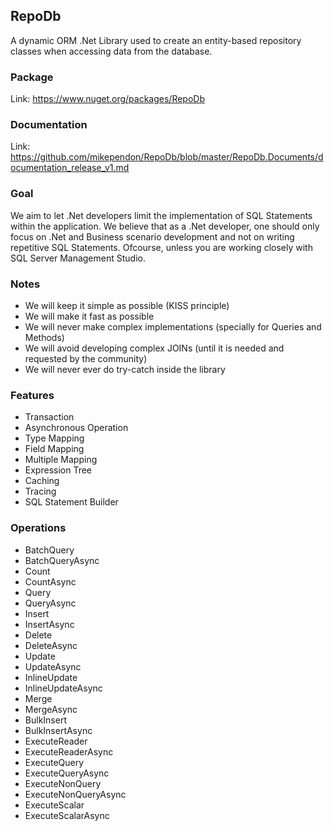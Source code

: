 ## RepoDb

A dynamic ORM .Net Library used to create an entity-based repository classes when accessing data from the database.

### Package
Link: https://www.nuget.org/packages/RepoDb

### Documentation
Link: https://github.com/mikependon/RepoDb/blob/master/RepoDb.Documents/documentation_release_v1.md

### Goal

We aim to let .Net developers limit the implementation of SQL Statements within the application. We believe that as a .Net developer, one should only focus on .Net and Business scenario development and not on writing repetitive SQL Statements. Ofcourse, unless you are working closely with SQL Server Management Studio.

### Notes

 - We will keep it simple as possible (KISS principle)
 - We will make it fast as possible
 - We will never make complex implementations (specially for Queries and Methods)
 - We will avoid developing complex JOINs (until it is needed and requested by the community)
 - We will never ever do try-catch inside the library

### Features

 - Transaction
 - Asynchronous Operation
 - Type Mapping
 - Field Mapping
 - Multiple Mapping
 - Expression Tree
 - Caching
 - Tracing
 - SQL Statement Builder

### Operations

 - BatchQuery
 - BatchQueryAsync
 - Count
 - CountAsync
 - Query
 - QueryAsync
 - Insert
 - InsertAsync
 - Delete
 - DeleteAsync
 - Update
 - UpdateAsync
 - InlineUpdate
 - InlineUpdateAsync
 - Merge
 - MergeAsync
 - BulkInsert
 - BulkInsertAsync
 - ExecuteReader
 - ExecuteReaderAsync
 - ExecuteQuery
 - ExecuteQueryAsync
 - ExecuteNonQuery
 - ExecuteNonQueryAsync
 - ExecuteScalar
 - ExecuteScalarAsync
